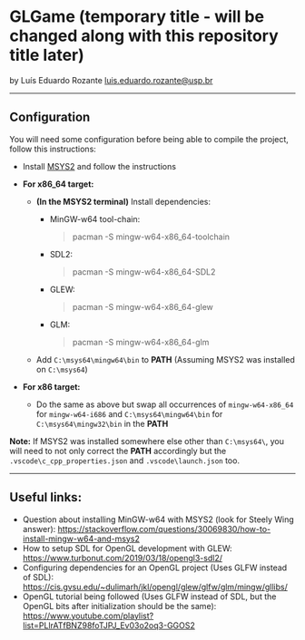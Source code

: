 # GLGame (temporary title - will be changed along with this repository title later)
by Luís Eduardo Rozante <luis.eduardo.rozante@usp.br>

---

## Configuration

You will need some configuration before being able to compile the project, follow this instructions:

- Install [MSYS2](https://www.msys2.org/) and follow the instructions

- **For x86_64 target:**         
    
    - **(In the MSYS2 terminal)** Install dependencies:

        - MinGW-w64 tool-chain:

            > pacman -S mingw-w64-x86_64-toolchain

        - SDL2:

            > pacman -S mingw-w64-x86_64-SDL2

        - GLEW:

            > pacman -S mingw-w64-x86_64-glew

        - GLM:

            > pacman -S mingw-w64-x86_64-glm

  - Add `C:\msys64\mingw64\bin` to **PATH** (Assuming MSYS2 was installed on `C:\msys64`)

- **For x86 target:** 
  - Do the same as above but swap all occurrences of `mingw-w64-x86_64` for `mingw-w64-i686` and `C:\msys64\mingw64\bin` for `C:\msys64\mingw32\bin` in the **PATH**

**Note:** If MSYS2 was installed somewhere else other than `C:\msys64\`, you will need to not only correct the **PATH** accordingly but the `.vscode\c_cpp_properties.json` and `.vscode\launch.json` too.

---

## Useful links:

* Question about installing MinGW-w64 with MSYS2 (look for Steely Wing answer): https://stackoverflow.com/questions/30069830/how-to-install-mingw-w64-and-msys2
* How to setup SDL for OpenGL development with GLEW: https://www.turbonut.com/2019/03/18/opengl3-sdl2/
* Configuring dependencies for an OpenGL project (Uses GLFW instead of SDL): https://cis.gvsu.edu/~dulimarh/jkl/opengl/glew/glfw/glm/mingw/gllibs/
* OpenGL tutorial being followed (Uses GLFW instead of SDL, but the OpenGL bits after initialization should be the same): https://www.youtube.com/playlist?list=PLlrATfBNZ98foTJPJ_Ev03o2oq3-GGOS2